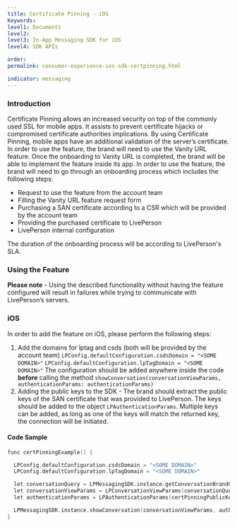 ```yaml
---
title: Certificate Pinning - iOS
Keywords:
level1: Documents
level2:
level3: In-App Messaging SDK for iOS
level4: SDK APIs

order:
permalink: consumer-experience-ios-sdk-certpinning.html

indicator: messaging
---
```


### Introduction
Certificate Pinning allows an increased security on top of the commonly used SSL for mobile apps. It assists to prevent certificate hijacks or compromised certificate authorities implications. By using Certificate Pinning, mobile apps have an additional validation of the server’s certificate.
In order to use the feature, the brand will need to use the Vanity URL feature. Once the onboarding to Vanity URL is completed, the brand will be able to implement the feature inside its app.
In order to use the feature, the brand will need to go through an onboarding process which includes the following steps:
  * Request to use the feature from the account team
  * Filling the Vanity URL feature request form
  * Purchasing a SAN certificate according to a CSR which will be provided by the account team
  * Providing the purchased certificate to LivePerson
  * LivePerson internal configuration

The duration of the onboarding process will be according to LivePerson's SLA.

### Using the Feature

   **Please note** - Using the described functionality without having the feature configured will result in failures while trying to communicate with LivePerson’s servers.

### iOS
In order to add the feature on iOS, please perform the following steps:
1. Add the domains for lptag and csds (both will be provided by the account team)
   `LPConfig.defaultConfiguration.csdsDomain = "<SOME DOMAIN>"`
   `LPConfig.defaultConfiguration.lpTagDomain = "<SOME DOMAIN>"`
   The configuration should be added anywhere inside the code **before** calling the method `showConversation(conversationViewParams, authenticationParams: authenticationParams)`
2. Adding the public keys to the SDK - The brand should extract the public keys of the SAN certificate that was provided to LivePerson. The keys should be added to the object `LPAuthenticationParams`.
Multiple keys can be added, as long as one of the keys will match the returned key, the connection will be initiated.

#### Code Sample
```c
func certPinningExample() {

  LPConfig.defaultConfiguration.csdsDomain = "<SOME DOMAIN>"
  LPConfig.defaultConfiguration.lpTagDomain = "<SOME DOMAIN>"

  let conversationQuery = LPMessagingSDK.instance.getConversationBrandQuery("accountNumber")
  let conversationViewParams = LPConversationViewParams(conversationQuery: conversationQuery, containerViewController: self, isViewOnly: false)
  let authenticationParams = LPAuthenticationParams(certPinningPublicKeys: ["key1", "key2", "key3"])

  LPMessagingSDK.instance.showConversation(conversationViewParams, authenticationParams: authenticationParams)
}
```
